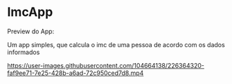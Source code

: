 # ImcApp

Preview do App:

Um app simples, que calcula o imc de uma pessoa de acordo com os dados informados


https://user-images.githubusercontent.com/104664138/226364320-faf9ee71-7e25-428b-a6ad-72c950ced7d8.mp4

